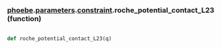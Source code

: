 ### [phoebe](phoebe.md).[parameters](phoebe.parameters.md).[constraint](phoebe.parameters.constraint.md).roche_potential_contact_L23 (function)


```py

def roche_potential_contact_L23(q)

```



    

